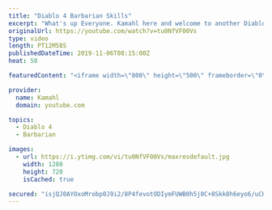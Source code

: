 ```yaml
---
title: "Diablo 4 Barbarian Skills"
excerpt: "What's up Everyone. Kamahl here and welcome to another Diablo 4 video. In today's episode we are going to be looking at the barbarian skills. I hope you enjoy ..."
originalUrl: https://youtube.com/watch?v=tu0NfVF00Vs
type: video
length: PT12M58S
publishedDateTime: 2019-11-06T08:15:00Z
heat: 50

featuredContent: "<iframe width=\"800\" height=\"500\" frameborder=\"0\" src=\"https://www.youtube.com/embed/tu0NfVF00Vs\" allow=\"accelerometer; autoplay; encrypted-media; gyroscope; picture-in-picture\" allowfullscreen></iframe>"

provider:
  name: Kamahl
  domain: youtube.com

topics:
  - Diablo 4
  - Barbarian

images:
  - url: https://i.ytimg.com/vi/tu0NfVF00Vs/maxresdefault.jpg
    width: 1280
    height: 720
    isCached: true

secured: "isjQJ0AYOxoMrobp0J9i2/8P4fevotODIymFUWB0h5j0C+8Skk8h6eyo6/uCHQp86ApVe1NpJs5/vQ4AqKbR20aUhQBwq9cyLt0fCITmVWn2ykgPII8Vk4O2jMpcGQ9ElyEWdXxEifWJ2jzZbbZQrhX9RrtzQl3jODYA5sFQWkyqu0YF9chvEsrzkm5II5MvulStSY8BrjL6DCdTfDyYC8XL6N3KSt6IyHZf7rJCAsvUkesbNaHLUC2o/3+Iumx5U3eMNNhuhZSndUUMva7TapycQMK4lM/xHqkbEkfHhmSlmyFK33IGShRWWZLENJIzp/l1pvRt+gj1CElzb5fj7JEOj3bnhU8uSuISuqvNqH4ikD6i7LhgbxBUCSJAnwTmed4LXrQrLT47yagbOIwLAahVVBjkZghy8CkygUghfxI=;/x+wHM/3SDTHjNyXyakE8w=="
---
```


